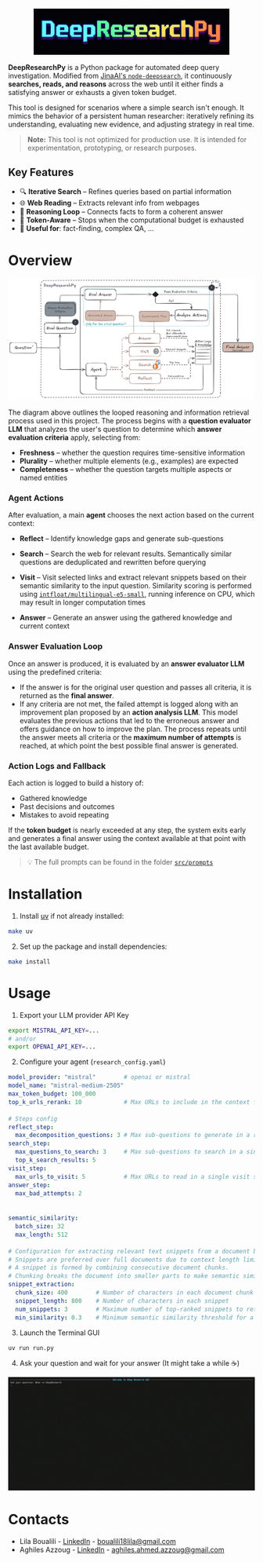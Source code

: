 <p align="center">
    <img src="docs/_static/logo.jpg?raw=true" width="400" title="DeepResearchPy">
</p>

**DeepResearchPy** is a Python package for automated deep query investigation. Modified from [JinaAI's `node-deepsearch`](https://github.com/jina-ai/node-DeepResearch/tree/main), it continuously **searches, reads, and reasons** across the web until it either finds a satisfying answer or exhausts a given token budget.

This tool is designed for scenarios where a simple search isn't enough. It mimics the behavior of a persistent human researcher: iteratively refining its understanding, evaluating new evidence, and adjusting strategy in real time.

> **Note:** This tool is not optimized for production use. It is intended for experimentation, prototyping, or research purposes.

## Key Features

* 🔍 **Iterative Search** – Refines queries based on partial information
* 🌐 **Web Reading** – Extracts relevant info from webpages
* 🧠 **Reasoning Loop** – Connects facts to form a coherent answer
* 🧯 **Token-Aware** – Stops when the computational budget is exhausted
* 🧪 **Useful for**: fact-finding, complex QA, ...

# Overview
<p align="center">
  <img src="docs/_static/architecture_overview.png" alt="Overview"/>
</p>

The diagram above outlines the looped reasoning and information retrieval process used in this project. The process begins with a **question evaluator LLM** that analyzes the user's question to determine which **answer evaluation criteria** apply, selecting from:

- **Freshness** – whether the question requires time-sensitive information  
- **Plurality** – whether multiple elements (e.g., examples) are expected  
- **Completeness** – whether the question targets multiple aspects or named entities  

### Agent Actions

After evaluation, a main **agent** chooses the next action based on the current context:

- **Reflect** – Identify knowledge gaps and generate sub-questions  
- **Search** – Search the web for relevant results. Semantically similar questions are deduplicated and rewritten before querying  
- **Visit** – Visit selected links and extract relevant snippets based on their semantic similarity to the input question.
Similarity scoring is performed using [`intfloat/multilingual-e5-small`](https://huggingface.co/intfloat/multilingual-e5-small), running inference on CPU, which may result in longer computation times

- **Answer** – Generate an answer using the gathered knowledge and current context  

### Answer Evaluation Loop

Once an answer is produced, it is evaluated by an **answer evaluator LLM** using the predefined criteria:

- If the answer is for the original user question and passes all criteria, it is returned as the **final answer**.
- If any criteria are not met, the failed attempt is logged along with an improvement plan proposed by an **action analysis LLM**. This model evaluates the previous actions that led to the erroneous answer and offers guidance on how to improve the plan. The process repeats until the answer meets all criteria or the **maximum number of attempts** is reached, at which point the best possible final answer is generated.



### Action Logs and Fallback

Each action is logged to build a history of:

- Gathered knowledge  
- Past decisions and outcomes
- Mistakes to avoid repeating  

If the **token budget** is nearly exceeded at any step, the system exits early and generates a final answer using the context available at that point with the last available budget.

> 💡 The full prompts can be found in the folder [`src/prompts`](src/prompts)


# Installation
1. Install [uv](https://astral.sh/blog/uv) if not already installed:
```bash
make uv
```
2. Set up the package and install dependencies:
```bash
make install
```

# Usage
1. Export your LLM provider API Key
```bash
export MISTRAL_API_KEY=...
# and/or
export OPENAI_API_KEY=...
```

2. Configure your agent (`research_config.yaml`)
```yaml
model_provider: "mistral"        # openai or mistral
model_name: "mistral-medium-2505"
max_token_budget: 100_000
top_k_urls_rerank: 10            # Max URLs to include in the context for the current question

# Steps config
reflect_step:
  max_decomposition_questions: 3 # Max sub-questions to generate in a reflect step
search_step:
  max_questions_to_search: 3     # Max sub-questions to search in a single search step
  top_k_search_results: 5
visit_step:
  max_urls_to_visit: 5           # Max URLs to read in a single visit step
answer_step:
  max_bad_attempts: 2


semantic_similarity:
  batch_size: 32
  max_length: 512

# Configuration for extracting relevant text snippets from a document based on a given question.
# Snippets are preferred over full documents due to context length limits in language models.
# A snippet is formed by combining consecutive document chunks.
# Chunking breaks the document into smaller parts to make semantic similarity scoring more efficient.
snippet_extraction:
  chunk_size: 400        # Number of characters in each document chunk
  snippet_length: 800    # Number of characters in each snippet
  num_snippets: 3        # Maximum number of top-ranked snippets to return per document
  min_similarity: 0.3    # Minimum semantic similarity threshold for a snippet to be considered relevant

```

3. Launch the Terminal GUI
```bash
uv run run.py
```

4. Ask your question and wait for your answer (It might take a while ☕)

<p align="center">
  <img src="docs/_static/example.gif" alt="Demo"/>
</p>


# Contacts

- Lila Boualili - [LinkedIn](https://www.linkedin.com/in/lilaboualili) - boualili18lila@gmail.com
- Aghiles Azzoug - [LinkedIn](https://www.linkedin.com/in/aghiles-azzoug/) - aghiles.ahmed.azzoug@gmail.com